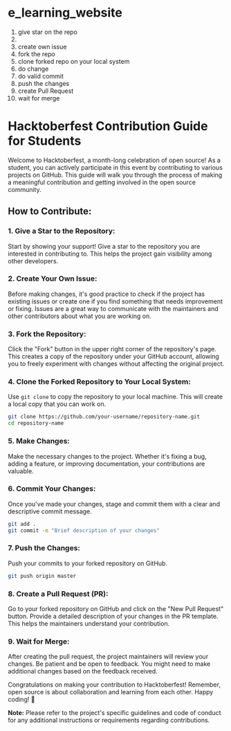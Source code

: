 # e_learning_website



 1. give star on the repo
 2. 
 3. create own issue
 4. fork the repo
 5. clone forked repo on your local system
 6. do change
 7. do valid commit
 8. push the changes
 9. create Pull Request
 10. wait for merge


# Hacktoberfest Contribution Guide for Students

Welcome to Hacktoberfest, a month-long celebration of open source! As a student, you can actively participate in this event by contributing to various projects on GitHub. This guide will walk you through the process of making a meaningful contribution and getting involved in the open source community.

## How to Contribute:

### 1. Give a Star to the Repository:
Start by showing your support! Give a star to the repository you are interested in contributing to. This helps the project gain visibility among other developers.

### 2. Create Your Own Issue:
Before making changes, it's good practice to check if the project has existing issues or create one if you find something that needs improvement or fixing. Issues are a great way to communicate with the maintainers and other contributors about what you are working on.

### 3. Fork the Repository:
Click the "Fork" button in the upper right corner of the repository's page. This creates a copy of the repository under your GitHub account, allowing you to freely experiment with changes without affecting the original project.

### 4. Clone the Forked Repository to Your Local System:
Use `git clone` to copy the repository to your local machine. This will create a local copy that you can work on.

```bash
git clone https://github.com/your-username/repository-name.git
cd repository-name
```

### 5. Make Changes:
Make the necessary changes to the project. Whether it's fixing a bug, adding a feature, or improving documentation, your contributions are valuable.

### 6. Commit Your Changes:
Once you've made your changes, stage and commit them with a clear and descriptive commit message.

```bash
git add .
git commit -m "Brief description of your changes"
```

### 7. Push the Changes:
Push your commits to your forked repository on GitHub.

```bash
git push origin master
```

### 8. Create a Pull Request (PR):
Go to your forked repository on GitHub and click on the "New Pull Request" button. Provide a detailed description of your changes in the PR template. This helps the maintainers understand your contribution.

### 9. Wait for Merge:
After creating the pull request, the project maintainers will review your changes. Be patient and be open to feedback. You might need to make additional changes based on the feedback received.

Congratulations on making your contribution to Hacktoberfest! Remember, open source is about collaboration and learning from each other. Happy coding! 🚀

**Note:** Please refer to the project's specific guidelines and code of conduct for any additional instructions or requirements regarding contributions.
